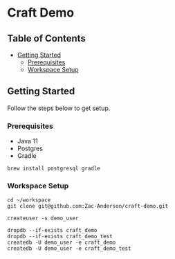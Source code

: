 # Craft Demo #

## Table of Contents ##
- [Getting Started](#getting-started)
    - [Prerequisites](#prerequisites)
    - [Workspace Setup](#workspace-setup)

## Getting Started ##
Follow the steps below to get setup.

### Prerequisites ###
- Java 11
- Postgres
- Gradle

```
brew install postgresql gradle
```

### Workspace Setup ###
```
cd ~/workspace
git clone git@github.com:Zac-Anderson/craft-demo.git

createuser -s demo_user

dropdb --if-exists craft_demo
dropdb --if-exists craft_demo_test
createdb -U demo_user -e craft_demo
createdb -U demo_user -e craft_demo_test
```
